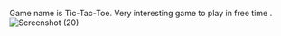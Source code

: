 Game name is Tic-Tac-Toe.
Very interesting game to play in free time .
![Screenshot (20)](https://github.com/dr1907/tic-tac-toe-game/assets/111752137/d91623c5-93fa-49dc-818b-cfededf4e935)
